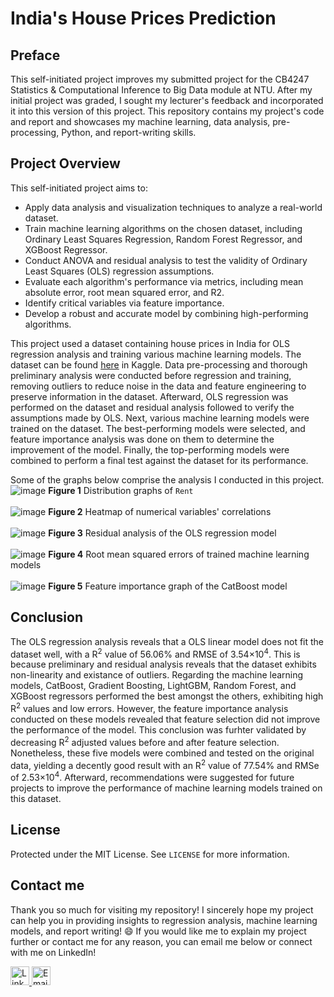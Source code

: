 # India's House Prices Prediction

## Preface
This self-initiated project improves my submitted project for the CB4247 Statistics & Computational Inference to Big Data module at NTU. After my initial project was graded, I sought my lecturer's feedback and incorporated it into this version of this project. This repository contains my project's code and report and showcases my machine learning, data analysis, pre-processing, Python, and report-writing skills.

## Project Overview
This self-initiated project aims to:
- Apply data analysis and visualization techniques to analyze a real-world dataset.
- Train machine learning algorithms on the chosen dataset, including Ordinary Least Squares Regression, Random Forest Regressor, and XGBoost Regressor.
- Conduct ANOVA and residual analysis to test the validity of Ordinary Least Squares (OLS) regression assumptions.
- Evaluate each algorithm's performance via metrics, including mean absolute error, root mean squared error, and R2.
- Identify critical variables via feature importance.
- Develop a robust and accurate model by combining high-performing algorithms.

This project used a dataset containing house prices in India for OLS regression analysis and training various machine learning models. The dataset can be found [here](https://www.kaggle.com/datasets/iamsouravbanerjee/house-rent-prediction-dataset) in Kaggle. Data pre-processing and thorough preliminary analysis were conducted before regression and training, removing outliers to reduce noise in the data and feature engineering to preserve information in the dataset. Afterward, OLS regression was performed on the dataset and residual analysis followed to verify the assumptions made by OLS. Next, various machine learning models were trained on the dataset. The best-performing models were selected, and feature importance analysis was done on them to determine the improvement of the model. Finally, the top-performing models were combined to perform a final test against the dataset for its performance.

Some of the graphs below comprise the analysis I conducted in this project.
![image](https://github.com/user-attachments/assets/4d341c53-0774-4751-ac0d-0eda6ad2896f)
**Figure 1** Distribution graphs of `Rent`
<br />
<br />
![image](https://github.com/user-attachments/assets/c227ee70-7cbc-40f9-9aa8-3b48e2c547da)
**Figure 2** Heatmap of numerical variables' correlations
<br />
<br />
![image](https://github.com/user-attachments/assets/901aa966-b584-4441-8e86-86941e11ea9b)
**Figure 3** Residual analysis of the OLS regression model
<br />
<br />
![image](https://github.com/user-attachments/assets/e682df97-83c0-4d4e-96a9-1563484496a1)
**Figure 4** Root mean squared errors of trained machine learning models
<br />
<br />
![image](https://github.com/user-attachments/assets/40dc380c-2355-43e9-970c-405dfd38de98)
**Figure 5** Feature importance graph of the CatBoost model

## Conclusion
The OLS regression analysis reveals that a OLS linear model does not fit the dataset well, with a R<sup>2</sup> value of 56.06% and RMSE of 3.54×10<sup>4</sup>. This is because preliminary and residual analysis reveals that the dataset exhibits non-linearity and existance of outliers. Regarding the machine learning models, CatBoost, Gradient Boosting, LightGBM, Random Forest, and XGBoost regressors performed the best amongst the others, exhibiting high R<sup>2</sup> values and low errors. However, the feature importance analysis conducted on these models revealed that feature selection did not improve the performance of the model. This conclusion was furhter validated by decreasing R<sup>2</sup> adjusted values before and after feature selection. Nonetheless, these five models were combined and tested on the original data, yielding a decently good result with an R<sup>2</sup> value of 77.54% and RMSe of 2.53×10<sup>4</sup>. Afterward, recommendations were suggested for future projects to improve the performance of machine learning models trained on this dataset.

## License
Protected under the MIT License. See `LICENSE` for more information.

## Contact me
Thank you so much for visiting my repository! I sincerely hope my project can help you in providing insights to regression analysis, machine learning models, and report writing! :smile:
If you would like me to explain my project further or contact me for any reason, you can email me below or connect with me on LinkedIn!

<a href="https://www.linkedin.com/in/nathan-lawira/" target="_blank">
  <img src="https://img.shields.io/badge/-LinkedIn-333333?style=flat&logo=Linkedin" alt="LinkedIn" style="height: 30px;"/>
</a>
<a href="mailto:nathanlawira@gmail.com" target="_blank">
  <img src="https://img.shields.io/badge/-Email-333333?style=flat&logo=Gmail" alt="Email" style="height: 30px;"/>
</a>
